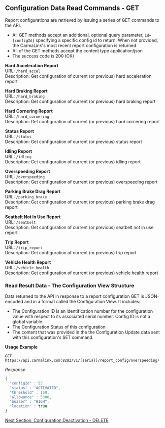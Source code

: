 <h2>Configuration Data Read Commands - GET</h2>  
Report configurations are retrieved by issuing a series of GET commands to the API.  
  
* All GET methods accept an additional, optional query parameter, `id={configId}` specifying a specific config id to return. When not provided, the CarmaLink's most recent report configuration is returned  
* All of the GET methods accept the content type application/json  
* The success code is 200 (OK)  
  
**Hard Acceleration Report**  
URL: `/hard_accel`  
Description: Get configuration of current (or previous) hard acceleration report  
  
**Hard Braking Report**  
URL: `/hard_braking`  
Description: Get configuration of current (or previous) hard braking report  
  
**Hard Cornering Report**  
URL: `/hard_cornering`  
Description: Get configuration of current (or previous) hard cornering report  
  
**Status Report**  
URL: `/status`  
Description: Get configuration of current (or previous) status report  
  
**Idling Report**  
URL: `/idling`  
Description: Get configuration of current (or previous) idling report  
  
**Overspeeding Report**  
URL: `/overspeeding`  
Description: Get configuration of current (or previous) overspeeding report  
  
**Parking Brake Drag Report**  
URL: `/parking_brake`  
Description: Get configuration of current (or previous) parking brake drag report  
  
**Seatbelt Not In Use Report**  
URL: `/seatbelt`  
Description: Get configuration of current (or previous) seatbelt not in use report  
  
**Trip Report**  
URL: `/trip_report`  
Description: Get configuration of current (or previous) trip report  
  
**Vehicle Health Report**  
URL: `/vehicle_health`  
Description: Get configuration of current (or previous) vehicle health report  
  
  
### Read Result Data - The Configuration View Structure  
Data returned to the API in response to a report configuration GET is JSON-encoded and in a format called the Configuration View. It includes:  
* The Configuration ID is an identification number for the configuration value with respect to its associated serial number.  Config ID is not a global variable.  
* The Configuration Status of this configuration  
* The content that was provided in the the Configuration Update data sent with this configuration's SET command.  
  
**Usage Example**  
```text
GET https://api.carmalink.com:8282/v1/[serial]/report_config/overspeeding/
```
   
_Response:_  
```javascript
{  
  "configId" : 53  
  "status" : "ACTIVATED",  
  "threshold" : 160,  
  "allowance" : 5000,  
  "buzzer" : "HIGH",  
  "location" : true  
}
```
  
[Next Section: Configuration Deactivation - DELETE](https://github.com/CarmaSys/CarmaLinkAPI/wiki/Configuration-Deactivation-DELETE)  
